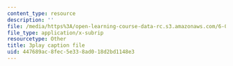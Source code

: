 ```yaml
---
content_type: resource
description: ''
file: /media/https%3A/open-learning-course-data-rc.s3.amazonaws.com/6-006-introduction-to-algorithms-fall-2011/447689ac8fec5e338ad018d2bd1148e3_rvdJDijO2Ro.vtt
file_type: application/x-subrip
resourcetype: Other
title: 3play caption file
uid: 447689ac-8fec-5e33-8ad0-18d2bd1148e3
---
```

